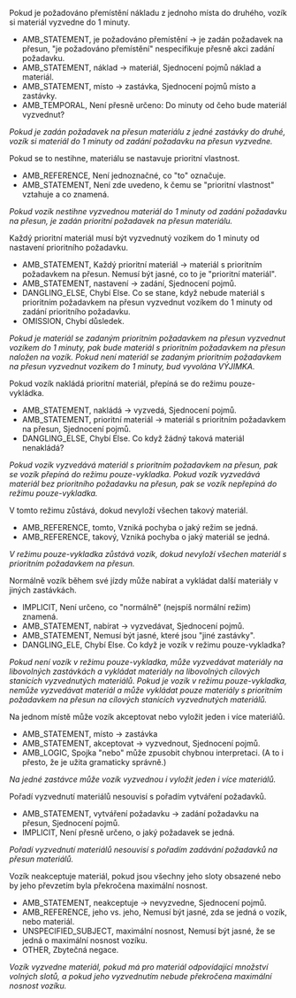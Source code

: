 Pokud je požadováno přemístění nákladu z jednoho místa do druhého, vozík si materiál vyzvedne do 1 minuty.

- AMB_STATEMENT, je požadováno přemístění -> je zadán požadavek na přesun, "je požadováno přemístění" nespecifikuje přesně akci zadání požadavku.
- AMB_STATEMENT, náklad -> materiál, Sjednocení pojmů náklad a materiál.
- AMB_STATEMENT, místo -> zastávka, Sjednocení pojmů místo a zastávky.
- AMB_TEMPORAL, Není přesně určeno: Do minuty od čeho bude materiál vyzvednut?

*Pokud je zadán požadavek na přesun materiálu z jedné zastávky do druhé, vozík si materiál do 1 minuty od zadání požadavku na přesun vyzvedne.*

Pokud se to nestihne, materiálu se nastavuje prioritní vlastnost.

- AMB_REFERENCE, Není jednoznačné, co "to" označuje.
- AMB_STATEMENT, Není zde uvedeno, k čemu se "prioritní vlastnost" vztahuje a co znamená.

*Pokud vozík nestihne vyzvednou materiál do 1 minuty od zadání požadavku na přesun, je zadán prioritní požadavek na přesun materiálu.*

Každý prioritní materiál musí být vyzvednutý vozíkem do 1 minuty od nastavení prioritního požadavku.

- AMB_STATEMENT, Každý prioritní materiál -> materiál s prioritním požadavkem na přesun. Nemusí být jasné, co to je "prioritní materiál".
- AMB_STATEMENT, nastavení -> zadání, Sjednocení pojmů.
- DANGLING_ELSE, Chybí Else. Co se stane, když nebude materiál s prioritním požadavkem na přesun vyzvednut vozíkem do 1 minuty od zadání prioritního požadavku.
- OMISSION, Chybí důsledek.

*Pokud je materiál se zadaným prioritním požadavkem na přesun vyzvednut vozíkem do 1 minuty, pak bude materiál s prioritním požadavkem na přesun naložen na vozík. Pokud není materiál se zadaným prioritním požadavkem na přesun vyzvednut vozíkem do 1 minuty, bud vyvolána VÝJIMKA.*

Pokud vozík nakládá prioritní materiál, přepíná se do režimu pouze-vykládka.

- AMB_STATEMENT, nakládá -> vyzvedá, Sjednocení pojmů.
- AMB_STATEMENT, prioritní materiál -> materiál s prioritním požadavkem na přesun, Sjednocení pojmů.
- DANGLING_ELSE, Chybí Else. Co když žádný taková materiál nenakládá?

*Pokud vozík vyzvedává materiál s prioritním požadavkem na přesun, pak se vozík přepíná do režimu pouze-vykladka. Pokud vozík vyzvedává materiál bez prioritního požadavku na přesun, pak se vozík nepřepíná do režimu pouze-vykladka.*

V tomto režimu zůstává, dokud nevyloží všechen takový materiál.

- AMB_REFERENCE, tomto, Vzniká pochyba o jaký režim se jedná.
- AMB_REFERENCE, takový, Vzniká pochyba o jaký materiál se jedná.

*V režimu pouze-vykladka zůstává vozík, dokud nevyloží všechen materiál s prioritním požadavkem na přesun.*

Normálně vozík během své jízdy může nabírat a vykládat další materiály v jiných zastávkách.

- IMPLICIT, Není určeno, co "normálně" (nejspíš normální režim) znamená.
- AMB_STATEMENT, nabírat -> vyzvedávat, Sjednocení pojmů.
- AMB_STATEMENT, Nemusí být jasné, které jsou "jiné zastávky".
- DANGLING_ELE, Chybí Else. Co když je vozík v režimu pouze-vykladka?

*Pokud není vozík v režimu pouze-vykladka, může vyzvedávat materiály na libovolných zastávkách a vykládat materiály na libovolných cílových stanicích vyzvednutých materiálů. Pokud je vozík v režimu pouze-vykladka, nemůže vyzvedávat materiál a může vykládat pouze materiály s prioritním požadavkem na přesun na cílových stanicích vyzvednutých materiálů.*

Na jednom místě může vozík akceptovat nebo vyložit jeden i více materiálů.

- AMB_STATEMENT, místo -> zastávka
- AMB_STATEMENT, akceptovat -> vyzvednout, Sjednocení pojmů.
- AMB_LOGIC, Spojka "nebo" může zpusobit chybnou interpretaci. (A to i přesto, že je užita gramaticky správně.)

*Na jedné zastávce může vozík vyzvednou i vyložit jeden i více materiálů.*

Pořadí vyzvednutí materiálů nesouvisí s pořadím vytváření požadavků.

- AMB_STATEMENT, vytváření požadavku -> zadání požadavku na přesun, Sjednocení pojmů.
- IMPLICIT, Není přesně určeno, o jaký požadavek se jedná.

*Pořadí vyzvednutí materiálů nesouvisí s pořadím zadávání požadavků na přesun materiálů.*

Vozík neakceptuje materiál, pokud jsou všechny jeho sloty obsazené nebo by jeho převzetím byla překročena maximální nosnost.

- AMB_STATEMENT, neakceptuje -> nevyzvedne, Sjednocení pojmů.
- AMB_REFERENCE, jeho vs. jeho, Nemusí být jasné, zda se jedná o vozík, nebo materiál.
- UNSPECIFIED_SUBJECT, maximální nosnost, Nemusí být jasné, že se jedná o maximální nosnost vozíku.
- OTHER, Zbytečná negace.

*Vozík vyzvedne materiál, pokud má pro materiál odpovídající množství volných slotů, a pokud jeho vyzvednutím nebude překročena maximální nosnost vozíku.*
